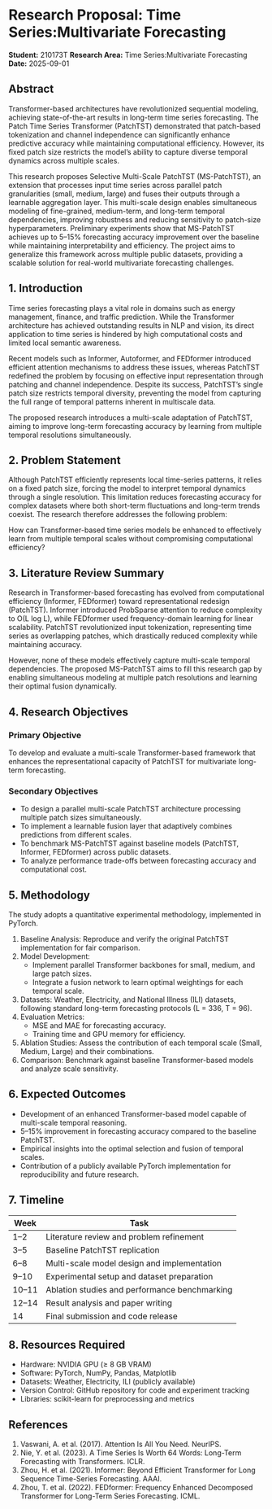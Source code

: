 # Research Proposal: Time Series:Multivariate Forecasting

**Student:** 210173T
**Research Area:** Time Series:Multivariate Forecasting
**Date:** 2025-09-01

## Abstract

Transformer-based architectures have revolutionized sequential modeling, achieving state-of-the-art results in long-term time series forecasting. The Patch Time Series Transformer (PatchTST) demonstrated that patch-based tokenization and channel independence can significantly enhance predictive accuracy while maintaining computational efficiency. However, its fixed patch size restricts the model’s ability to capture diverse temporal dynamics across multiple scales.

This research proposes Selective Multi-Scale PatchTST (MS-PatchTST), an extension that processes input time series across parallel patch granularities (small, medium, large) and fuses their outputs through a learnable aggregation layer. This multi-scale design enables simultaneous modeling of fine-grained, medium-term, and long-term temporal dependencies, improving robustness and reducing sensitivity to patch-size hyperparameters. Preliminary experiments show that MS-PatchTST achieves up to 5–15% forecasting accuracy improvement over the baseline while maintaining interpretability and efficiency. The project aims to generalize this framework across multiple public datasets, providing a scalable solution for real-world multivariate forecasting challenges.


## 1. Introduction

Time series forecasting plays a vital role in domains such as energy management, finance, and traffic prediction. While the Transformer architecture has achieved outstanding results in NLP and vision, its direct application to time series is hindered by high computational costs and limited local semantic awareness.

Recent models such as Informer, Autoformer, and FEDformer introduced efficient attention mechanisms to address these issues, whereas PatchTST redefined the problem by focusing on effective input representation through patching and channel independence. Despite its success, PatchTST’s single patch size restricts temporal diversity, preventing the model from capturing the full range of temporal patterns inherent in multiscale data.

The proposed research introduces a multi-scale adaptation of PatchTST, aiming to improve long-term forecasting accuracy by learning from multiple temporal resolutions simultaneously.


## 2. Problem Statement

Although PatchTST efficiently represents local time-series patterns, it relies on a fixed patch size, forcing the model to interpret temporal dynamics through a single resolution. This limitation reduces forecasting accuracy for complex datasets where both short-term fluctuations and long-term trends coexist. The research therefore addresses the following problem:

How can Transformer-based time series models be enhanced to effectively learn from multiple temporal scales without compromising computational efficiency?


## 3. Literature Review Summary

Research in Transformer-based forecasting has evolved from computational efficiency (Informer, FEDformer) toward representational redesign (PatchTST). Informer introduced ProbSparse attention to reduce complexity to O(L log L), while FEDformer used frequency-domain learning for linear scalability. PatchTST revolutionized input tokenization, representing time series as overlapping patches, which drastically reduced complexity while maintaining accuracy.

However, none of these models effectively capture multi-scale temporal dependencies. The proposed MS-PatchTST aims to fill this research gap by enabling simultaneous modeling at multiple patch resolutions and learning their optimal fusion dynamically.


## 4. Research Objectives

### Primary Objective

To develop and evaluate a multi-scale Transformer-based framework that enhances the representational capacity of PatchTST for multivariate long-term forecasting.

### Secondary Objectives

- To design a parallel multi-scale PatchTST architecture processing multiple patch sizes simultaneously.
- To implement a learnable fusion layer that adaptively combines predictions from different scales.
- To benchmark MS-PatchTST against baseline models (PatchTST, Informer, FEDformer) across public datasets.
- To analyze performance trade-offs between forecasting accuracy and computational cost.


## 5. Methodology

The study adopts a quantitative experimental methodology, implemented in PyTorch.

1. Baseline Analysis: Reproduce and verify the original PatchTST implementation for fair comparison.
2. Model Development:
	- Implement parallel Transformer backbones for small, medium, and large patch sizes.
	- Integrate a fusion network to learn optimal weightings for each temporal scale.
3. Datasets: Weather, Electricity, and National Illness (ILI) datasets, following standard long-term forecasting protocols (L = 336, T = 96).
4. Evaluation Metrics:
	- MSE and MAE for forecasting accuracy.
	- Training time and GPU memory for efficiency.
5. Ablation Studies: Assess the contribution of each temporal scale (Small, Medium, Large) and their combinations.
6. Comparison: Benchmark against baseline Transformer-based models and analyze scale sensitivity.


## 6. Expected Outcomes

- Development of an enhanced Transformer-based model capable of multi-scale temporal reasoning.
- 5–15% improvement in forecasting accuracy compared to the baseline PatchTST.
- Empirical insights into the optimal selection and fusion of temporal scales.
- Contribution of a publicly available PyTorch implementation for reproducibility and future research.


## 7. Timeline

| Week  | Task                                           |
|-------|------------------------------------------------|
| 1–2   | Literature review and problem refinement       |
| 3–5   | Baseline PatchTST replication                  |
| 6–8   | Multi-scale model design and implementation    |
| 9–10  | Experimental setup and dataset preparation     |
| 10–11 | Ablation studies and performance benchmarking  |
| 12–14 | Result analysis and paper writing              |
| 14    | Final submission and code release              |


## 8. Resources Required

- Hardware: NVIDIA GPU (≥ 8 GB VRAM)
- Software: PyTorch, NumPy, Pandas, Matplotlib
- Datasets: Weather, Electricity, ILI (publicly available)
- Version Control: GitHub repository for code and experiment tracking
- Libraries: scikit-learn for preprocessing and metrics


## References

1. Vaswani, A. et al. (2017). Attention Is All You Need. NeurIPS.
2. Nie, Y. et al. (2023). A Time Series Is Worth 64 Words: Long-Term Forecasting with Transformers. ICLR.
3. Zhou, H. et al. (2021). Informer: Beyond Efficient Transformer for Long Sequence Time-Series Forecasting. AAAI.
4. Zhou, T. et al. (2022). FEDformer: Frequency Enhanced Decomposed Transformer for Long-Term Series Forecasting. ICML.
